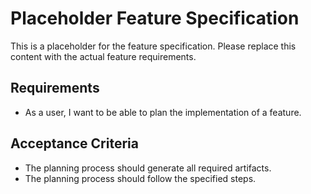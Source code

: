 # Placeholder Feature Specification

This is a placeholder for the feature specification. Please replace this content with the actual feature requirements.

## Requirements

- As a user, I want to be able to plan the implementation of a feature.

## Acceptance Criteria

- The planning process should generate all required artifacts.
- The planning process should follow the specified steps.
